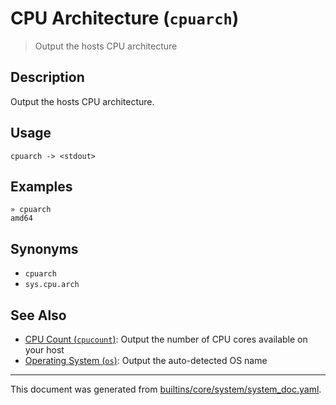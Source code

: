 # CPU Architecture (`cpuarch`)

> Output the hosts CPU architecture

## Description

Output the hosts CPU architecture.

## Usage

```
cpuarch -> <stdout>
```

## Examples

```
» cpuarch
amd64
```

## Synonyms

* `cpuarch`
* `sys.cpu.arch`


## See Also

* [CPU Count (`cpucount`)](../commands/cpucount.md):
  Output the number of CPU cores available on your host
* [Operating System (`os`)](../commands/os.md):
  Output the auto-detected OS name

<hr/>

This document was generated from [builtins/core/system/system_doc.yaml](https://github.com/lmorg/murex/blob/master/builtins/core/system/system_doc.yaml).